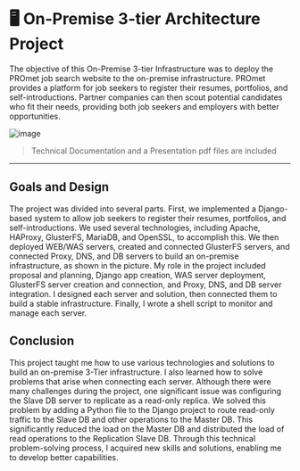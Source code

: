 # 🖥️  On-Premise 3-tier Architecture Project

The objective of this On-Premise 3-tier Infrastructure was to deploy the PROmet job search website to the on-premise infrastructure. PROmet provides a platform for job seekers to register their resumes, portfolios, and self-introductions. Partner companies can then scout potential candidates who fit their needs, providing both job seekers and employers with better opportunities.

![image](https://user-images.githubusercontent.com/76054852/230912393-54f73945-a501-4db3-8281-8e6c88b4eb47.png)

> Technical Documentation and a Presentation pdf files are included

---

## Goals and Design
The project was divided into several parts. First, we implemented a Django-based system to allow job seekers to register their resumes, portfolios, and self-introductions. We used several technologies, including Apache, HAProxy, GlusterFS, MariaDB, and OpenSSL, to accomplish this. We then deployed WEB/WAS servers, created and connected GlusterFS servers, and connected Proxy, DNS, and DB servers to build an on-premise infrastructure, as shown in the picture. My role in the project included proposal and planning, Django app creation, WAS server deployment, GlusterFS server creation and connection, and Proxy, DNS, and DB server integration. I designed each server and solution, then connected them to build a stable infrastructure. Finally, I wrote a shell script to monitor and manage each server.

## Conclusion

This project taught me how to use various technologies and solutions to build an on-premise 3-Tier infrastructure. I also learned how to solve problems that arise when connecting each server. Although there were many challenges during the project, one significant issue was configuring the Slave DB server to replicate as a read-only replica. We solved this problem by adding a Python file to the Django project to route read-only traffic to the Slave DB and other operations to the Master DB. This significantly reduced the load on the Master DB and distributed the load of read operations to the Replication Slave DB. Through this technical problem-solving process, I acquired new skills and solutions, enabling me to develop better capabilities.
